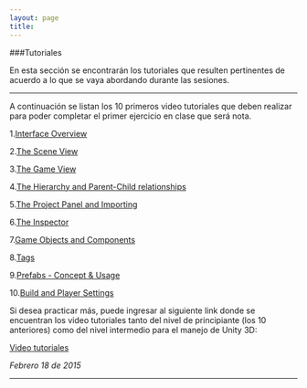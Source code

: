 ```yaml
---
layout: page
title: 
--- 
```

###Tutoriales

En esta sección se encontrarán los tutoriales que resulten pertinentes de acuerdo a lo que se vaya abordando durante las sesiones.
- - -
A continuación se listan los 10 primeros video tutoriales que deben realizar para poder completar el primer ejercicio en clase que será nota.

1.[Interface Overview](https://unity3d.com/learn/tutorials/modules/beginner/editor/interface-overview)

 2.[The Scene View](https://unity3d.com/learn/tutorials/modules/beginner/editor/the-scene-view)
 
 3.[The Game View](https://unity3d.com/learn/tutorials/modules/beginner/editor/the-scene-view)
 
 4.[The Hierarchy and Parent-Child relationships](https://unity3d.com/learn/tutorials/modules/beginner/editor/the-hierarchy-and-parent-child-relationships)
 
 5.[The Project Panel and Importing](https://unity3d.com/learn/tutorials/modules/beginner/editor/project-panel-and-importing)
 
 6.[The Inspector](https://unity3d.com/learn/tutorials/modules/beginner/editor/the-inspector)
 
 7.[Game Objects and Components](https://unity3d.com/learn/tutorials/modules/beginner/editor/the-inspector)
 
 8.[Tags](https://unity3d.com/learn/tutorials/modules/beginner/editor/tags)
 
 9.[Prefabs - Concept & Usage](https://unity3d.com/learn/tutorials/modules/beginner/editor/tags)
 
 10.[Build and Player Settings](https://unity3d.com/learn/tutorials/modules/beginner/editor/build-player-settings)
 
Si desea practicar más, puede ingresar al siguiente link donde se encuentran los video tutoriales tanto del nivel de principiante (los 10 anteriores) como del nivel intermedio para el manejo de Unity 3D:

[Video tutoriales](https://unity3d.com/learn/tutorials/modules/beginner/editor)

*Febrero 18 de 2015*
 
- - -